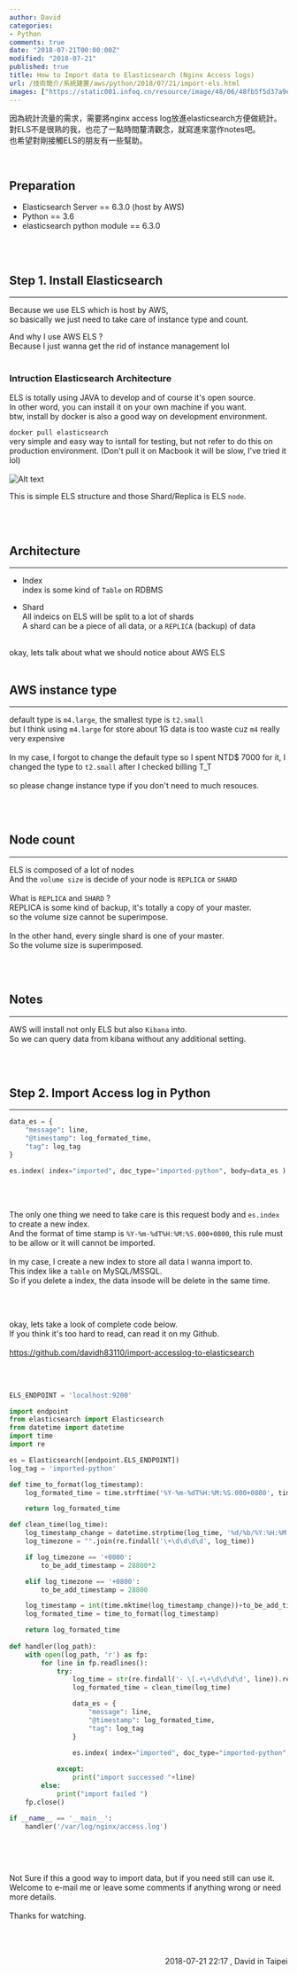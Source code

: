 ```yaml
---
author: David
categories:
- Python
comments: true
date: "2018-07-21T00:00:00Z"
modified: "2018-07-21"
published: true
title: How to Import data to Elasticsearch (Nginx Access logs)
url: /技術簡介/系統建置/aws/python/2018/07/21/import-els.html
images: ["https://static001.infoq.cn/resource/image/48/06/48fb5f5d37a9efd331763e97c5368306.png"]
---
```


因為統計流量的需求，需要將nginx access log放進elasticsearch方便做統計。 <br />
對ELS不是很熟的我，也花了一點時間釐清觀念，就寫進來當作notes吧。 <br />
也希望對剛接觸ELS的朋友有一些幫助。<br />

<br />

## Preparation

- Elasticsearch Server == 6.3.0 (host by AWS)
- Python == 3.6
- elasticsearch python module == 6.3.0

<br />
<br />

## Step 1. Install Elasticsearch
---
Because we use ELS which is host by AWS, <br />
so basically we just need to take care of instance type and count.<br />

And why I use AWS ELS ?<br />
Because I just wanna get the rid of instance management lol<br />
<br />

### Intruction Elasticsearch Architecture
ELS is totally using JAVA to develop and of course it's open source.<br />
In other word, you can install it on your own machine if you want.<br />
btw, install by docker is also a good way on development environment.<br />

`docker pull elasticsearch` <br />
very simple and easy way to isntall for testing, but not refer to do this on production environment. (Don't pull it on Macbook it will be slow, I've tried it lol) <br />
<br />
![Alt text](http://www.uml.org.cn/bigdata/images/2018012633.jpg)

This is simple ELS structure and those Shard/Replica is ELS `node`. <br />

<br />
<br />

## Architecture
---
- Index <br />
  index is some kind of `Table` on RDBMS <br />

- Shard <br />
  All indeics on ELS will be split to a lot of shards <br />
  A shard can be a piece of all data, or a `REPLICA` (backup) of data <br />

<br />
okay, lets talk about what we should notice about AWS ELS

<br />
<br />

## AWS instance type 
---
  default type is `m4.large`, the smallest type is `t2.small` <br />
  but I think using `m4.large` for store about 1G data is too waste cuz `m4` really very expensive<br />
<br />
  In my case, I forgot to change the default type so I spent NTD$ 7000 for it, I changed the type to `t2.small` after I checked billing T_T <br />
  <br />
  so please change instance type if you don't need to much resouces.<br />
  
  <br />
  <br />

## Node count
---
  ELS is composed of a lot of nodes<br />
  And the `volume size` is decide of your node is `REPLICA` or `SHARD` <br />
  <br />
  What is `REPLICA` and `SHARD` ? <br />
  REPLICA is some kind of backup, it's totally a copy of your master. <br />
  so the volume size cannot be superimpose. <br />
   <br />
  In the other hand, every single shard is one of your master. <br />
  So the volume size is superimposed. <br />
  
  <br />
  <br />

## Notes
---
  AWS will install not only ELS but also `Kibana` into. <br />
  So we can query data from kibana without any additional setting. <br />

<br />
<br />

## Step 2. Import Access log in Python
---
```py
data_es = { 
    "message": line,
    "@timestamp": log_formated_time,
    "tag": log_tag
} 

es.index( index="imported", doc_type="imported-python", body=data_es )
```
<br />
<br />

The only one thing we need to take care is this request body and `es.index` to create a new index. <br />
And the format of time stamp is `%Y-%m-%dT%H:%M:%S.000+0800`, this rule must to be allow or it will cannot be imported. <br />
<br />
In my case, I create a new index to store all data I wanna import to. <br />
This index like a `table` on MySQL/MSSQL. <br />
So if you delete a index, the data insode will be delete in the same time.<br />

<br />
<br />

okay, lets take a look of complete code below. <br />
If you think it's too hard to read, can read it on my Github. <br />
<br />
https://github.com/davidh83110/import-accesslog-to-elasticsearch <br />

<br />
<br />

```py
ELS_ENDPOINT = 'localhost:9200'
```

```py
import endpoint
from elasticsearch import Elasticsearch
from datetime import datetime
import time
import re

es = Elasticsearch([endpoint.ELS_ENDPOINT])
log_tag = 'imported-python'

def time_to_format(log_timestamp):
    log_formated_time = time.strftime('%Y-%m-%dT%H:%M:%S.000+0800', time.localtime(log_timestamp))

    return log_formated_time

def clean_time(log_time):
    log_timestamp_change = datetime.strptime(log_time, '%d/%b/%Y:%H:%M:%S%z').timetuple()
    log_timezone = "".join(re.findall('\+\d\d\d\d', log_time))

    if log_timezone == '+0000':
        to_be_add_timestamp = 28800*2

    elif log_timezone == '+0800':
        to_be_add_timestamp = 28800

    log_timestamp = int(time.mktime(log_timestamp_change))+to_be_add_timestamp
    log_formated_time = time_to_format(log_timestamp)

    return log_formated_time
    
def handler(log_path):
    with open(log_path, 'r') as fp:
        for line in fp.readlines():
            try:
                log_time = str(re.findall('- \[.+\+\d\d\d\d', line)).replace('[', '').replace(']', '').replace('-', '').replace(' ', '').replace('\'', '')
                log_formated_time = clean_time(log_time)

                data_es = { 
                    "message": line,
                    "@timestamp": log_formated_time,
                    "tag": log_tag
                } 

                es.index( index="imported", doc_type="imported-python", body=data_es )
                
            except:
                print("import successed "+line)
        else:
            print("import failed ")
    fp.close()

if __name__ == '__main__':
    handler('/var/log/nginx/access.log')
    
```

<br />
<br />

Not Sure if this a good way to import data, but if you need still can use it. <br />
Welcome to e-mail me or leave some comments if anything wrong or need more details. <br />
<br />
Thanks for watching. <br />

<br />
<br />
<br />
<div style="text-align: right;">
2018-07-21 22:17 , David in Taipei</div>

<br />
<br />
<br />


